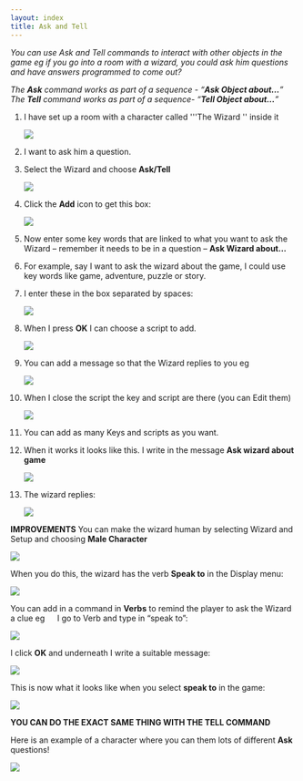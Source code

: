 ```yaml
---
layout: index
title: Ask and Tell
---
```


*You can use Ask and Tell commands to interact with other objects in the game eg if you go into a room with a wizard, you could ask him questions and have answers programmed to come out?*

*The **Ask** command works as part of a sequence - “**Ask Object about…**”* *The **Tell** command works as part of a sequence- “**Tell Object about…**”*

1. I have set up a room with a character called '''The Wizard '' inside it

     ![](Hsasktell1.jpg)

2. I want to ask him a question.

3. Select the Wizard and choose **Ask/Tell**

     ![](Hsasktell2.jpg)

4. Click the **Add** icon to get this box:

     ![](Hsasktell3.jpg)

5. Now enter some key words that are linked to what you want to ask the Wizard – remember it needs to be in a question – **Ask Wizard about…**

6. For example, say I want to ask the wizard about the game, I could use key words like game, adventure, puzzle or story.

7. I enter these in the box separated by spaces:

     ![](Hsasktell4.jpg)

8. When I press **OK** I can choose a script to add.

     
     ![](Hsasktell5.jpg)

9. You can add a message so that the Wizard replies to you eg

     ![](Hsasktell6.jpg)

10. When I close the script the key and script are there (you can Edit them)

     ![](Hsasktell7.jpg)

11. You can add as many Keys and scripts as you want.

12. When it works it looks like this. I write in the message **Ask wizard about game**

     ![](Hsasktell8.jpg)

13. The wizard replies:

     ![](Hsasktell9.jpg)

**IMPROVEMENTS** You can make the wizard human by selecting Wizard and Setup and choosing **Male Character**

![](Hsasktell10.jpg)

When you do this, the wizard has the verb **Speak to** in the Display menu:

![](Hsasktell11.jpg)

You can add in a command in **Verbs** to remind the player to ask the Wizard a clue eg   I go to Verb and type in “speak to”:

![](Hsasktell12.jpg)

I click **OK** and underneath I write a suitable message:

![](Hsasktell13.jpg)

This is now what it looks like when you select **speak to** in the game:

![](Hsasktell14.jpg)

**YOU CAN DO THE EXACT SAME THING WITH THE TELL COMMAND**

Here is an example of a character where you can them lots of different **Ask** questions!

![](Hsasktell15.jpg)
